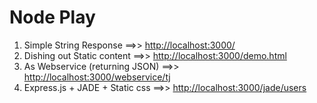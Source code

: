 Node Play
=========

1.  Simple String Response ==\>\> [http://localhost:3000/][]
2.  Dishing out Static content ==\>\>
    [http://localhost:3000/demo.html][]
3.  As Webservice (returning JSON) ==\>\>
    [http://localhost:3000/webservice/tj][]
4.  Express.js + JADE + Static css ==\>\>
    [http://localhost:3000/jade/users][]

  [http://localhost:3000/]: http://localhost:3000/
  [http://localhost:3000/demo.html]: http://localhost:3000/demo.html
  [http://localhost:3000/webservice/tj]: http://localhost:3000/webservice/tj
  [http://localhost:3000/jade/users]: http://localhost:3000/jade/users